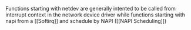 Functions starting with netdev are generally intented to be called from interrupt context in the network device driver while functions starting with napi from a [[Softirq]] and schedule by NAPI ([[NAPI Scheduling]])
